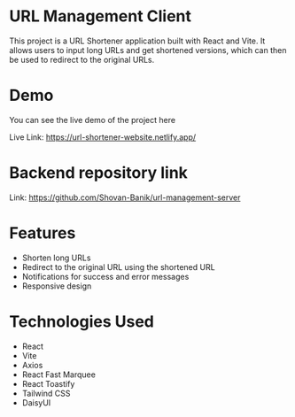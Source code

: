 # URL Management Client

This project is a URL Shortener application built with React and Vite. It allows users to input long URLs and get shortened versions, which can then be used to redirect to the original URLs.

# Demo
You can see the live demo of the project here

Live Link: https://url-shortener-website.netlify.app/

# Backend repository link 
Link: https://github.com/Shovan-Banik/url-management-server

# Features
* Shorten long URLs
* Redirect to the original URL using the shortened URL
* Notifications for success and error messages
* Responsive design

# Technologies Used
* React
* Vite
* Axios
* React Fast Marquee
* React Toastify
* Tailwind CSS
* DaisyUI
